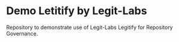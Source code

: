 # Demo Letitify by Legit-Labs

Repository to demonstrate use of Legit-Labs Legitify for Repository Governance.
